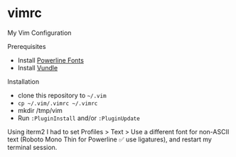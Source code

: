 # vimrc
My Vim Configuration

Prerequisites
- Install [Powerline Fonts](https://github.com/powerline/fonts)
- Install [Vundle](https://github.com/VundleVim/Vundle.vim)

Installation
- clone this repository to `~/.vim`
- `cp ~/.vim/.vimrc ~/.vimrc`
- mkdir /tmp/vim
- Run `:PluginInstall` and/or `:PluginUpdate`

Using iterm2 I had to set Profiles > Text > Use a different font for non-ASCII text (Roboto Mono Thin for Powerline ✅ use ligatures), and restart my terminal session.
